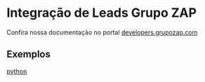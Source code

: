 # Integração de Leads Grupo ZAP

Confira nossa documentação no portal [developers.grupozap.com](https://developers.grupozap.com)

## Exemplos

[python](/samples/python/README.md)